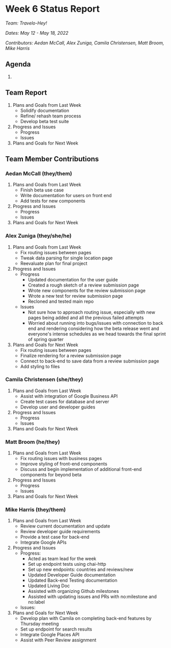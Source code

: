 # Week 6 Status Report
*Team: Travelo-Hey!*

*Dates: May 12 - May 18, 2022*

*Contributors: Aedan McCall, Alex Zuniga, Camila Christensen, Matt Broom, Mike Harris*

## Agenda
1.


## Team Report
1. Plans and Goals from Last Week
   - Solidify documentation
   - Refine/ rehash team process
   - Develop beta test suite
2. Progress and Issues
   - Progress
   - Issues
3. Plans and Goals for Next Week


## Team Member Contributions
### Aedan McCall (they/them)
1. Plans and Goals from Last Week
   - Finish beta use case
   - Write documentation for users on front end
   - Add tests for new components
2. Progress and Issues
   - Progress
   - Issues
3. Plans and Goals for Next Week



### Alex Zuniga (they/she/he)
1. Plans and Goals from Last Week
    - Fix routing issues between pages
    - Tweak data parsing for single location page
    - Reevaluate plan for final project
2. Progress and Issues
    - Progress
       - Updated documentation for the user guide 
       - Created a rough sketch of a review submission page 
       - Wrote new components for the review submission page 
       - Wrote a new test for review submission page 
       - Recloned and tested main repo
    - Issues
       - Not sure how to approach routing issue, especially with new pages being added and all the previous failed attempts
       - Worried about running into bugs/issues with connection to back end and rendering considering how the beta release went and everyone's intense schedules as we head towards the final sprint of spring quarter
3. Plans and Goals for Next Week
   - Fix routing issues between pages
   - Finalize rendering for a review submission page 
   - Connect to back-end to save data from a review submission page 
   - Add styling to files


### Camila Christensen (she/they)
1. Plans and Goals from Last Week
    - Assist with integration of Google Business API
    - Create test cases for database and server
    - Develop user and developer guides
2. Progress and Issues
    - Progress
    - Issues
3. Plans and Goals for Next Week



### Matt Broom (he/they)
1. Plans and Goals from Last Week
    - Fix routing issues with business pages
    - Improve styling of front-end components
    - Discuss and begin implementation of additional front-end components for beyond beta
2. Progress and Issues
    - Progress
    - Issues
3. Plans and Goals for Next Week



### Mike Harris (they/them)
1. Plans and Goals from Last Week
   - Review current documentation and update
   - Review developer guide requirements
   - Provide a test case for back-end
   - Integrate Google APIs
2. Progress and Issues
   - Progress:
       - Acted as team lead for the week
       - Set up endpoint tests using chai-http
       - Set up new endpoints: countries and reviews/new
       - Updated Developer Guide documentation
       - Updated Back-end Testing documentation
       - Updated Living Doc
       - Assisted with organizing Github milestones
       - Assisted with updating issues and PRs with no:milestone and no:label
   - Issues:
3. Plans and Goals for Next Week
   - Develop plan with Camila on completing back-end features by Thursday meeting
   - Set up endpoint for search results
   - Integrate Google Places API
   - Assist with Peer Review assignment
